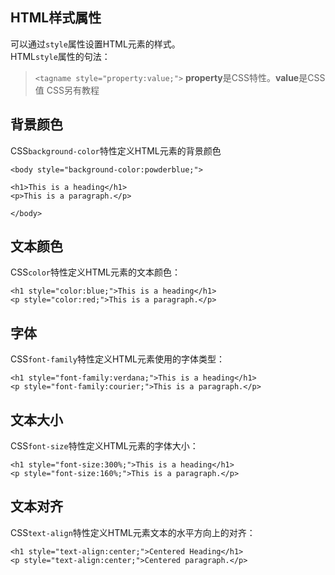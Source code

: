 ## HTML样式属性
可以通过`style`属性设置HTML元素的样式。  
HTML`style`属性的句法：
> `<tagname style="property:value;">`
**property**是CSS特性。**value**是CSS值
CSS另有教程
## 背景颜色
CSS`background-color`特性定义HTML元素的背景颜色
```
<body style="background-color:powderblue;">

<h1>This is a heading</h1>
<p>This is a paragraph.</p>

</body>
```
## 文本颜色
CSS`color`特性定义HTML元素的文本颜色：
```
<h1 style="color:blue;">This is a heading</h1>
<p style="color:red;">This is a paragraph.</p>
```
## 字体
CSS`font-family`特性定义HTML元素使用的字体类型：
```
<h1 style="font-family:verdana;">This is a heading</h1>
<p style="font-family:courier;">This is a paragraph.</p>
```
## 文本大小
CSS`font-size`特性定义HTML元素的字体大小：
```
<h1 style="font-size:300%;">This is a heading</h1>
<p style="font-size:160%;">This is a paragraph.</p>
```
## 文本对齐
CSS`text-align`特性定义HTML元素文本的水平方向上的对齐：
```
<h1 style="text-align:center;">Centered Heading</h1>
<p style="text-align:center;">Centered paragraph.</p>
```
